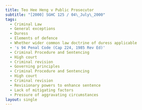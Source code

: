 ```yaml
---
title: Teo Hee Heng v Public Prosecutor
subtitle: "[2000] SGHC 125 / 04\_July\_2000"
tags:
  - Criminal Law
  - General exceptions
  - Duress
  - Elements of defence
  - Whether wider common law doctrine of duress applicable
  - 's 94 Penal Code (Cap 224, 1985 Rev Ed)'
  - Criminal Procedure and Sentencing
  - High court
  - Criminal revision
  - Governing principles
  - Criminal Procedure and Sentencing
  - High court
  - Criminal revision
  - Revisionary powers to enhance sentence
  - Lack of mitigating factors
  - Pressure of aggravating circumstances
layout: single
---
```



